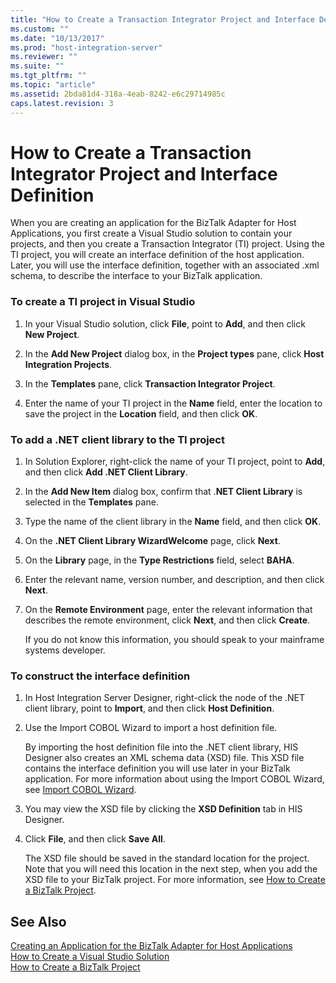 ```yaml
---
title: "How to Create a Transaction Integrator Project and Interface Definition1 | Microsoft Docs"
ms.custom: ""
ms.date: "10/13/2017"
ms.prod: "host-integration-server"
ms.reviewer: ""
ms.suite: ""
ms.tgt_pltfrm: ""
ms.topic: "article"
ms.assetid: 2bda81d4-318a-4eab-8242-e6c29714985c
caps.latest.revision: 3
---
```

# How to Create a Transaction Integrator Project and Interface Definition
When you are creating an application for the BizTalk Adapter for Host Applications, you first create a Visual Studio solution to contain your projects, and then you create a Transaction Integrator (TI) project. Using the TI project, you will create an interface definition of the host application. Later, you will use the interface definition, together with an associated .xml schema, to describe the interface to your BizTalk application.  
  
### To create a TI project in Visual Studio  
  
1.  In your Visual Studio solution, click **File**, point to **Add**, and then click **New Project**.  
  
2.  In the **Add New Project** dialog box, in the **Project types** pane, click **Host Integration Projects**.  
  
3.  In the **Templates** pane, click **Transaction Integrator Project**.  
  
4.  Enter the name of your TI project in the **Name** field, enter the location to save the project in the **Location** field, and then click **OK**.  
  
### To add a .NET client library to the TI project  
  
1.  In Solution Explorer, right-click the name of your TI project, point to **Add**, and then click **Add .NET Client Library**.  
  
2.  In the **Add New Item** dialog box, confirm that .**NET Client Library** is selected in the **Templates** pane.  
  
3.  Type the name of the client library in the **Name** field, and then click **OK**.  
  
4.  On the **.NET Client Library WizardWelcome** page, click **Next**.  
  
5.  On the **Library** page, in the **Type Restrictions** field, select **BAHA**.  
  
6.  Enter the relevant name, version number, and description, and then click **Next**.  
  
7.  On the **Remote Environment** page, enter the relevant information that describes the remote environment, click **Next**, and then click **Create**.  
  
     If you do not know this information, you should speak to your mainframe systems developer.  
  
### To construct the interface definition  
  
1.  In Host Integration Server Designer, right-click the node of the .NET client library, point to **Import**, and then click **Host Definition**.  
  
2.  Use the Import COBOL Wizard to import a host definition file.  
  
     By importing the host definition file into the .NET client library, HIS Designer also creates an XML schema data (XSD) file. This XSD file contains the interface definition you will use later in your BizTalk application. For more information about using the Import COBOL Wizard, see [Import COBOL Wizard](../core/import-cobol-wizard.md).  
  
3.  You may view the XSD file by clicking the **XSD Definition** tab in HIS Designer.  
  
4.  Click **File**, and then click **Save All**.  
  
     The XSD file should be saved in the standard location for the project. Note that you will need this location in the next step, when you add the XSD file to your BizTalk project. For more information, see [How to Create a BizTalk Project](../core/how-to-create-a-biztalk-project.md).  
  
## See Also  
 [Creating an Application for the BizTalk Adapter for Host Applications](../core/creating-an-application-for-the-biztalk-adapter-for-host-applications.md)   
 [How to Create a Visual Studio Solution](../core/how-to-create-a-visual-studio-solution.md)   
 [How to Create a BizTalk Project](../core/how-to-create-a-biztalk-project.md)